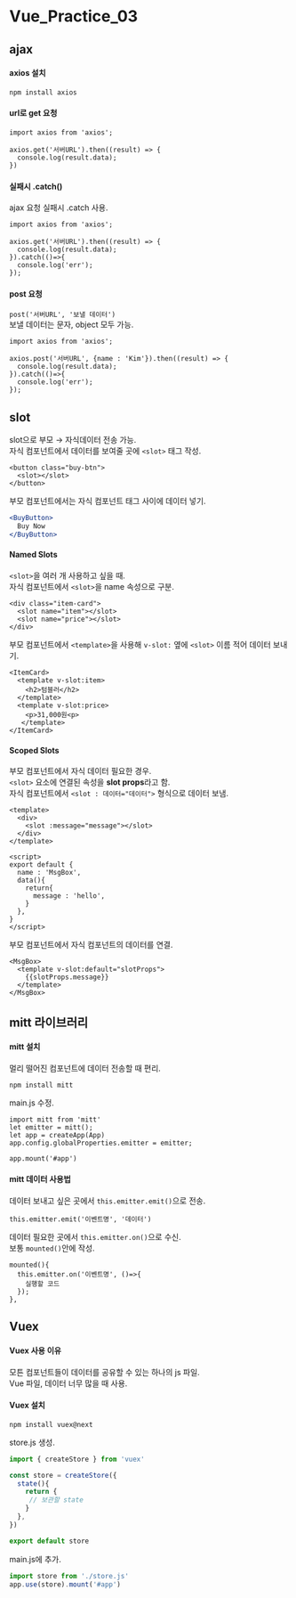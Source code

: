 # Vue_Practice_03
## ajax
#### axios 설치

```
npm install axios
```

#### url로 get 요청
```tsx
import axios from 'axios';

axios.get('서버URL').then((result) => {
  console.log(result.data);
})
```

#### 실패시 .catch()
ajax 요청 실패시 .catch 사용. <br>

```tsx
import axios from 'axios';

axios.get('서버URL').then((result) => {
  console.log(result.data);
}).catch(()=>{
  console.log('err');
});
```

#### post 요청
`post('서버URL', '보낼 데이터')` <br>
보낼 데이터는 문자, object 모두 가능. <br>

```tsx
import axios from 'axios';

axios.post('서버URL', {name : 'Kim'}).then((result) => {
  console.log(result.data);
}).catch(()=>{
  console.log('err');
});
```

## slot
slot으로 부모 → 자식데이터 전송 가능. <br>
자식 컴포넌트에서 데이터를 보여줄 곳에 `<slot>` 태그 작성. <br>

```tsx
<button class="buy-btn">
  <slot></slot>
</button>
```

부모 컴포넌트에서는 자식 컴포넌트 태그 사이에 데이터 넣기. <br>
```jsx
<BuyButton>
  Buy Now
</BuyButton>
```

#### Named Slots
`<slot>`을 여러 개 사용하고 싶을 때. <br>
자식 컴포넌트에서 `<slot>`을 name 속성으로 구분. <br> 

```tsx
<div class="item-card">
  <slot name="item"></slot>
  <slot name="price"></slot>
</div>
```

부모 컴포넌트에서 `<template>`을 사용해 `v-slot:` 옆에 `<slot>` 이름 적어 데이터 보내기. <br>

```tsx
<ItemCard>
  <template v-slot:item>
    <h2>텀블러</h2>
  </template>
  <template v-slot:price>
    <p>31,000원<p>
   </template>
</ItemCard>
```

#### Scoped Slots
부모 컴포넌트에서 자식 데이터 필요한 경우. <br>
`<slot>` 요소에 연결된 속성을 <b>slot props</b>라고 함. <br> 
자식 컴포넌트에서 `<slot : 데이터="데이터">` 형식으로 데이터 보냄. <br>

```tsx
<template>
  <div>
    <slot :message="message"></slot>
  </div>
</template>

<script>
export default {
  name : 'MsgBox',
  data(){
    return{
      message : 'hello',
    }
  },
}
</script>
```

부모 컴포넌트에서 자식 컴포넌트의 데이터를 연결. <br>

```tsx
<MsgBox>
  <template v-slot:default="slotProps">
    {{slotProps.message}}
  </template>
</MsgBox>
```

## mitt 라이브러리
#### mitt 설치
멀리 떨어진 컴포넌트에 데이터 전송할 때 편리. <bt>

```
npm install mitt
```
main.js 수정. <br>

```tsx
import mitt from 'mitt'
let emitter = mitt();
let app = createApp(App)
app.config.globalProperties.emitter = emitter;

app.mount('#app')
```

#### mitt 데이터 사용법
데이터 보내고 싶은 곳에서 `this.emitter.emit()`으로 전송. <br>

```tsx
this.emitter.emit('이벤트명', '데이터')
```

데이터 필요한 곳에서 `this.emitter.on()`으로 수신. <br>
보통 `mounted()`안에 작성. <br>

```tsx
mounted(){
  this.emitter.on('이벤트명', ()=>{
    실행할 코드
  });
},
```

## Vuex
#### Vuex 사용 이유
모튼 컴포넌트들이 데이터를 공유할 수 있는 하나의 js 파일. <br>
Vue 파일, 데이터 너무 많을 때 사용. <br>

#### Vuex 설치
```
npm install vuex@next
```

store.js 생성. <br>
```jsx
import { createStore } from 'vuex'

const store = createStore({
  state(){
    return {
     // 보관할 state 
    }
  },
})

export default store
```

main.js에 추가. <br>
```jsx
import store from './store.js'
app.use(store).mount('#app')
```